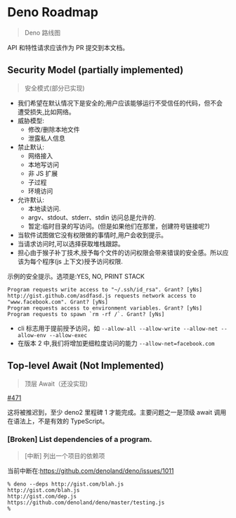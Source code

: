 # Deno Roadmap

> Deno 路线图

API 和特性请求应该作为 PR 提交到本文档。

## Security Model (partially implemented)

> 安全模式(部分已实现)

- 我们希望在默认情况下是安全的;用户应该能够运行不受信任的代码，但不会遭受损失,比如网络。
- 威胁模型:
  - 修改/删除本地文件
  - 泄露私人信息
- 禁止默认:
  - 网络接入
  - 本地写访问
  - 非 JS 扩展
  - 子过程
  - 环境访问
- 允许默认:
  - 本地读访问.
  - argv、stdout、stderr、stdin 访问总是允许的.
  - 暂定:临时目录的写访问。(但是如果他们在那里，创建符号链接呢?)
- 当软件试图做它没有权限做的事情时,用户会收到提示。
- 当请求访问时,可以选择获取堆栈跟踪。
- 担心由于猴子补丁技术,授予每个文件的访问权限会带来错误的安全感。所以应该为每个程序(js 上下文)授予访问权限.

示例的安全提示。选项是:YES, NO, PRINT STACK

```
Program requests write access to "~/.ssh/id_rsa". Grant? [yNs]
http://gist.github.com/asdfasd.js requests network access to "www.facebook.com". Grant? [yNs]
Program requests access to environment variables. Grant? [yNs]
Program requests to spawn `rm -rf /`. Grant? [yNs]
```

- cli 标志用于提前授予访问，如
  `--allow-all --allow-write --allow-net --allow-env --allow-exec`
- 在版本 2 中,我们将增加更细粒度访问的能力
  `--allow-net=facebook.com`

## Top-level Await (Not Implemented)

> 顶层 Await（还没实现)

[#471](https://github.com/denoland/deno/issues/471)

这将被推迟到，至少 deno2 里程碑 1 才能完成。主要问题之一是顶级 await 调用在语法上，不是有效的 TypeScript。

### [Broken] List dependencies of a program.

> [中断] 列出一个项目的依赖项

当前中断在:<https://github.com/denoland/deno/issues/1011>

```
% deno --deps http://gist.com/blah.js
http://gist.com/blah.js
http://gist.com/dep.js
https://github.com/denoland/deno/master/testing.js
%
```
